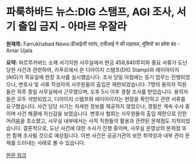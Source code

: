 # 파룩하바드 뉴스:DIG 스탬프, AGI 조사, 서기 출입 금지 - 아마르 우잘라

**원제목:** Farrukhabad News:डीआईजी स्टांप, एजीआई ने की पड़ताल, मुंशियों का प्रवेश बंद - Amar Ujala

**요약:** 파르루카바드 소재 서기지원 사무실에서 현금 458,840루피와 중요 서류가 도난당한 사건과 관련하여, 카푸르에서 온 디아이지 스탬프(DIG Stamp)와 에이아이지(AIG)가 목요일에 현장 조사를 실시했습니다.  조사 당일 아침에는 등기 업무는 진행되었으나, 변호사 및 서류 작성자의 사무원들의 출입은 제한되었습니다.  7명의 용의자 직원들은 하루 종일 사무실에서 근무했으며, 오후 5시 이후 경찰 조사를 받았습니다.  용의자들은 모두 석방되었고,  디아이지 스탬프와 에이아이지는 현장을 확인하고 관련 서류를 요구했습니다.  사건 담당 서기는 자세한 정보를 제공하지 않았으나, 경찰은 계속 수사 중이며 사건 해결에 자신감을 보였습니다.  변호사 협회는 사무원들의 출입 제한으로 인한 어려움을 호소했고,  사무실 내부에서는 사적 직원들의 활용과 관련된 문제점도 지적되었습니다.  결론적으로,  도난 사건에 대한 수사가 진행 중이며,  사무실 운영상의 문제점 또한 함께 조사될 것으로 예상됩니다.  이번 사건은 공공기관의 보안 취약성과 내부 관리 문제를 드러내는 사례로 볼 수 있습니다.

[원문 링크](https://www.amarujala.com/uttar-pradesh/farrukhabad/dig-stamp-agi-investigated-entry-of-clerks-stopped-farrukhabad-news-c-22-1-sknp1018-106902-2025-07-24)
